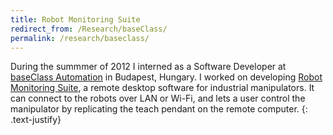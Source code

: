 ```yaml
---
title: Robot Monitoring Suite
redirect_from: /Research/baseClass/
permalink: /research/baseclass/
---
```

During the summmer of 2012 I interned as a Software Developer at <a href="http://www.baseclass-automation.com/index.php/en/" target="_blank">baseClass Automation</a> in Budapest, Hungary. I worked on developing <a href="http://www.monitoringsuite.com/" target="_blank">Robot Monitoring Suite</a>, a remote desktop software for industrial manipulators. It can connect to the robots over LAN or Wi-Fi, and lets a user control the manipulator by replicating the teach pendant on the remote computer.
{: .text-justify}